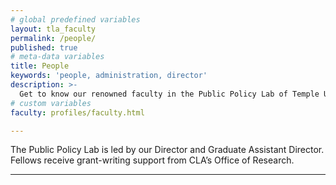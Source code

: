 ```yaml
---
# global predefined variables
layout: tla_faculty
permalink: /people/
published: true
# meta-data variables
title: People
keywords: 'people, administration, director'
description: >-
  Get to know our renowned faculty in the Public Policy Lab of Temple University’s College of Liberal Arts.
# custom variables
faculty: profiles/faculty.html

---
```

The Public Policy Lab is led by our Director and Graduate Assistant Director.  Fellows receive grant-writing support from CLA’s Office of Research.

___
